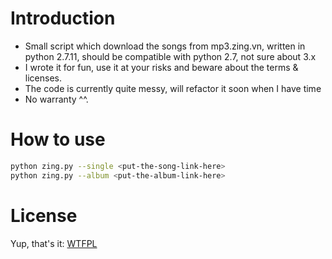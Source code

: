 # Introduction

- Small script which download the songs from mp3.zing.vn, written in python 2.7.11, should be compatible with python 2.7, not sure about 3.x
- I wrote it for fun, use it at your risks and beware about the terms & licenses.
- The code is currently quite messy, will refactor it soon when I have time
- No warranty ^^.

# How to use

``` bash
python zing.py --single <put-the-song-link-here>
python zing.py --album <put-the-album-link-here>
```

# License
Yup, that's it: [WTFPL](http://www.wtfpl.net/)
